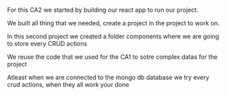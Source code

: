 For this CA2 we started by building our react app to run our project.

We built all thing that we needed, create a project in the project to work on.

In this second project we created a folder components where we are going to store every CRUD actions 

We reuse the code that we used for the CA1 to sotre complex datas for the project

Atleast when we are connected to the mongo db database we try every crud actions, when they all work your done